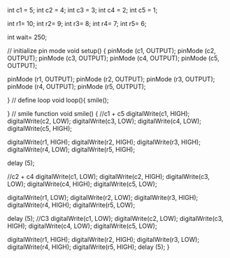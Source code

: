 int c1 = 5;
int c2 = 4;
int c3 = 3;
int c4 = 2;
int c5 = 1;

int r1= 10;
int r2= 9;
int r3= 8;
int r4= 7;
int r5= 6;

int wait= 250;

// initialize pin mode
void setup() {
pinMode (c1, OUTPUT);
pinMode (c2, OUTPUT);
pinMode (c3, OUTPUT);
pinMode (c4, OUTPUT);
pinMode (c5, OUTPUT);

pinMode (r1, OUTPUT);
pinMode (r2, OUTPUT);
pinMode (r3, OUTPUT);
pinMode (r4, OUTPUT);
pinMode (r5, OUTPUT);


}
// define loop
void loop(){
  smile();

}
// smile function
void smile() {
//c1 + c5
digitalWrite(c1, HIGH);
digitalWrite(c2, LOW);
digitalWrite(c3, LOW);
digitalWrite(c4, LOW);
digitalWrite(c5, HIGH);


digitalWrite(r1, HIGH);
digitalWrite(r2, HIGH);
digitalWrite(r3, HIGH);
digitalWrite(r4, LOW);
digitalWrite(r5, HIGH);

delay (5);

//c2 + c4
digitalWrite(c1, LOW);
digitalWrite(c2, HIGH);
digitalWrite(c3, LOW);
digitalWrite(c4, HIGH);
digitalWrite(c5, LOW);



digitalWrite(r1, LOW);
digitalWrite(r2, LOW);
digitalWrite(r3, HIGH);
digitalWrite(r4, HIGH);
digitalWrite(r5, LOW);

delay (5);
//C3
digitalWrite(c1, LOW);
digitalWrite(c2, LOW);
digitalWrite(c3, HIGH);
digitalWrite(c4, LOW);
digitalWrite(c5, LOW);


digitalWrite(r1, HIGH);
digitalWrite(r2, HIGH);
digitalWrite(r3, LOW);
digitalWrite(r4, HIGH);
digitalWrite(r5, HIGH);
  delay (5);
}
